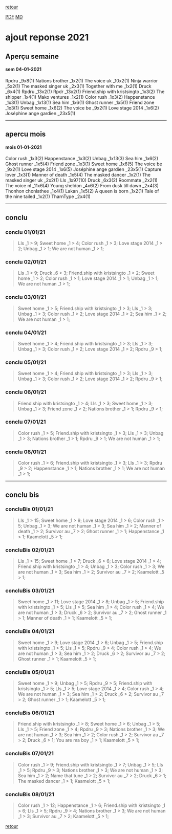 [retour](./../index.html)
<!-- -->
[PDF](./apercu21.pdf) [MD](./apercu21.md) 


# ajout reponse 2021


## Aperçu semaine
#### sem 04-01-2021 
Rpdru _9x8(1) Nations brother _1x2(1) The voice uk _10x2(1) Ninja warrior _5x2(1) The masked singer uk _2x3(1) Together with me _1x2(1) Druck _6x4(1) Rpdru _13x2(1) Rpdr _13x2(1) Friend.ship with kristsingto _1x3(2) The shipper _1x4(1) Mako ventures _1x2(1) Color rush _1x3(2) Happenstance _1x3(1) Unbag _1x13(1) Sea him _1x6(1) Ghost runner _1x5(1) Friend zone _1x3(1) Sweet home _1x6(2) The voice be _9x2(1) Love stage 2014 _1x6(2) Joséphine ange gardien _23x5(1) 





---

## apercu mois
#### mois 01-01-2021 
Color rush _1x3(2) Happenstance _1x3(2) Unbag _1x13(3) Sea him _1x6(2) Ghost runner _1x5(4) Friend zone _1x3(1) Sweet home _1x6(5) The voice be _9x2(1) Love stage 2014 _1x6(5) Joséphine ange gardien _23x5(1) Capture lover _1x3(1) Manner of death _1x5(4) The masked dancer _1x2(1) The masked singer uk _2x2(1) Lls _1x97(10) Druck _6x3(2) Roommate _2x2(1) The voice nl _11x6(4) Young sheldon _4x6(2) From dusk till dawn _2x4(3) Thonhon chonlathee _1x4(1) Lakan _1x5(2) A queen is born _1x2(1) Tale of the nine tailed _1x2(1) TharnType _2x4(1) 









---

## conclu
### conclu 01/01/21 
> Lls _1 > 9; Sweet home _1 > 4; Color rush _1 > 3; Love stage 2014 _1 > 2; Unbag _1 > 1; We are not human _1 > 1; 
### conclu 02/01/21 
> Lls _1 > 9; Druck _6 > 3; Friend.ship with kristsingto _1 > 2; Sweet home _1 > 2; Color rush _1 > 1; Love stage 2014 _1 > 1; Unbag _1 > 1; We are not human _1 > 1; 
### conclu 03/01/21 
> Sweet home _1 > 5; Friend.ship with kristsingto _1 > 3; Lls _1 > 3; Unbag _1 > 3; Color rush _1 > 2; Love stage 2014 _1 > 2; Sea him _1 > 2; We are not human _1 > 1; 
### conclu 04/01/21 
> Sweet home _1 > 4; Friend.ship with kristsingto _1 > 3; Lls _1 > 3; Unbag _1 > 3; Color rush _1 > 2; Love stage 2014 _1 > 2; Rpdru _9 > 1; 
### conclu 05/01/21 
> Sweet home _1 > 4; Friend.ship with kristsingto _1 > 3; Lls _1 > 3; Unbag _1 > 3; Color rush _1 > 2; Love stage 2014 _1 > 2; Rpdru _9 > 1; 
### conclu 06/01/21 
> Friend.ship with kristsingto _1 > 4; Lls _1 > 3; Sweet home _1 > 3; Unbag _1 > 3; Friend zone _1 > 2; Nations brother _1 > 1; Rpdru _9 > 1; 
### conclu 07/01/21 
> Color rush _1 > 5; Friend.ship with kristsingto _1 > 3; Lls _1 > 3; Unbag _1 > 3; Nations brother _1 > 1; Rpdru _9 > 1; We are not human _1 > 1; 
### conclu 08/01/21 
> Color rush _1 > 6; Friend.ship with kristsingto _1 > 3; Lls _1 > 3; Rpdru _9 > 2; Happenstance _1 > 1; Nations brother _1 > 1; We are not human _1 > 1; 








---

## conclu bis

### concluBis 01/01/21 
> Lls _1 > 15; Sweet home _1 > 9; Love stage 2014 _1 > 6; Color rush _1 > 5; Unbag _1 > 3; We are not human _1 > 3; Sea him _1 > 2; Manner of death _1 > 2; Survivor au _7 > 2; Ghost runner _1 > 1; Happenstance _1 > 1; Kaamelott _5 > 1; 
### concluBis 02/01/21 
> Lls _1 > 15; Sweet home _1 > 7; Druck _6 > 6; Love stage 2014 _1 > 4; Friend.ship with kristsingto _1 > 4; Unbag _1 > 3; Color rush _1 > 3; We are not human _1 > 3; Sea him _1 > 2; Survivor au _7 > 2; Kaamelott _5 > 1; 
### concluBis 03/01/21 
> Sweet home _1 > 11; Love stage 2014 _1 > 8; Unbag _1 > 5; Friend.ship with kristsingto _1 > 5; Lls _1 > 5; Sea him _1 > 4; Color rush _1 > 4; We are not human _1 > 3; Druck _6 > 2; Survivor au _7 > 2; Ghost runner _1 > 1; Manner of death _1 > 1; Kaamelott _5 > 1; 
### concluBis 04/01/21 
> Sweet home _1 > 9; Love stage 2014 _1 > 6; Unbag _1 > 5; Friend.ship with kristsingto _1 > 5; Lls _1 > 5; Rpdru _9 > 4; Color rush _1 > 4; We are not human _1 > 3; Sea him _1 > 2; Druck _6 > 2; Survivor au _7 > 2; Ghost runner _1 > 1; Kaamelott _5 > 1; 
### concluBis 05/01/21 
> Sweet home _1 > 9; Unbag _1 > 5; Rpdru _9 > 5; Friend.ship with kristsingto _1 > 5; Lls _1 > 5; Love stage 2014 _1 > 4; Color rush _1 > 4; We are not human _1 > 3; Sea him _1 > 2; Druck _6 > 2; Survivor au _7 > 2; Ghost runner _1 > 1; Kaamelott _5 > 1; 
### concluBis 06/01/21 
> Friend.ship with kristsingto _1 > 8; Sweet home _1 > 6; Unbag _1 > 5; Lls _1 > 5; Friend zone _1 > 4; Rpdru _9 > 3; Nations brother _1 > 3; We are not human _1 > 3; Sea him _1 > 2; Color rush _1 > 2; Survivor au _7 > 2; Druck _6 > 1; You are ma boy _1 > 1; Kaamelott _5 > 1; 
### concluBis 07/01/21 
> Color rush _1 > 9; Friend.ship with kristsingto _1 > 7; Unbag _1 > 5; Lls _1 > 5; Rpdru _9 > 3; Nations brother _1 > 3; We are not human _1 > 3; Sea him _1 > 2; Name that tune _1 > 2; Survivor au _7 > 2; Druck _6 > 1; The masked dancer _1 > 1; Kaamelott _5 > 1; 
### concluBis 08/01/21 
> Color rush _1 > 12; Happenstance _1 > 6; Friend.ship with kristsingto _1 > 6; Lls _1 > 5; Rpdru _9 > 4; Nations brother _1 > 3; We are not human _1 > 3; Survivor au _7 > 2; Kaamelott _5 > 1; 





[retour](./../index.html)